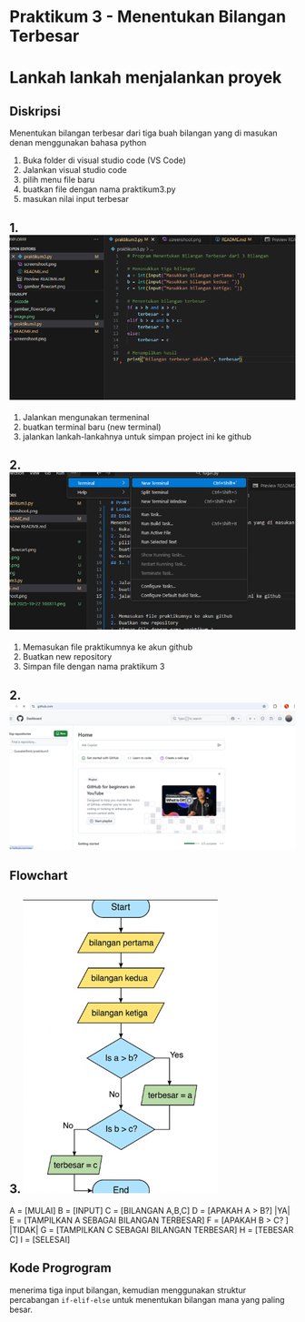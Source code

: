 # Praktikum 3 - Menentukan Bilangan Terbesar
# Lankah lankah menjalankan proyek
## Diskripsi
Menentukan bilangan terbesar dari tiga buah bilangan yang di masukan denan menggunakan bahasa python
1. Buka folder di visual studio code (VS Code)
2. Jalankan visual studio code
3. pilih menu file baru 
4. buatkan file dengan nama praktikum3.py
5. masukan nilai input terbesar
## 1. ![alt text](image-1.png)


1. Jalankan mengunakan termeninal
2. buatkan terminal baru (new terminal)
3. jalankan lankah-lankahnya untuk simpan project ini ke github
## 2. ![alt text](image-3.png)


1. Memasukan file praktikumnya ke akun github
2. Buatkan new repository 
3. Simpan file dengan nama praktikum 3
## 2. ![alt text](image.png)


## Flowchart
## 3. ![alt text](image-2.png)
A = [MULAI] 
B = [INPUT]
C = [BILANGAN A,B,C]
D = [APAKAH A > B?] |YA| 
E = [TAMPILKAN A SEBAGAI BILANGAN TERBESAR]
F = [APAKAH B > C? ] |TIDAK|
G = [TAMPILKAN C SEBAGAI BILANGAN TERBESAR]
H = [TEBESAR C]
I = [SELESAI]

## Kode Progrogram
 menerima tiga input bilangan, kemudian menggunakan struktur percabangan `if-elif-else` untuk menentukan bilangan mana yang paling besar.
